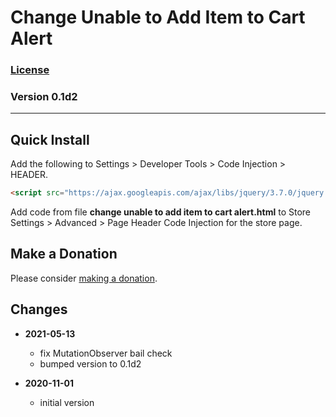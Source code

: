 # Change Unable to Add Item to Cart Alert

### [License][99]

### Version 0.1d2

---

## Quick Install

Add the following to Settings > Developer Tools > Code Injection > HEADER.

```html
<script src="https://ajax.googleapis.com/ajax/libs/jquery/3.7.0/jquery.min.js"></script>
```

Add code from file **change unable to add item to cart alert.html** to Store
Settings > Advanced > Page Header Code Injection for the store page.

## Make a Donation

Please consider [making a donation](https://github.com/tomsWebConsulting/twcsl#make-a-donation).

## Changes

* **2021-05-13**

  * fix MutationObserver bail check
  * bumped version to 0.1d2
  
* **2020-11-01**

  * initial version

[99]: https://github.com/tomsWebConsulting/twcsl/blob/main/LICENSE.txt#L1
